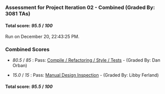 ### Assessment for Project Iteration 02 - Combined (Graded By: 3081 TAs)

#### Total score: _95.5_ / _100_

Run on December 20, 22:43:25 PM.


### Combined Scores

+  _80.5_ / _85_ : Pass: [Compile / Refactoring / Style / Tests](PROJ_02_Automated_Assessment.md) - (Graded By: Dan Orban)



+  _15.0_ / _15_ : Pass: [Manual Design Inspection](PROJ_02_OverallDesign_Assessment.md) - (Graded By: Libby Ferland)



#### Total score: _95.5_ / _100_

